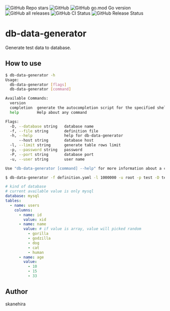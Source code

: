 ![GitHub Repo stars](https://img.shields.io/github/stars/skanehira/db-data-generator?style=social)
![GitHub](https://img.shields.io/github/license/skanehira/db-data-generator)
![GitHub go.mod Go version](https://img.shields.io/github/go-mod/go-version/skanehira/db-data-generator)
![GitHub all releases](https://img.shields.io/github/downloads/skanehira/db-data-generator/total)
![GitHub CI Status](https://img.shields.io/github/workflow/status/skanehira/db-data-generator/ci?label=CI)
![GitHub Release Status](https://img.shields.io/github/workflow/status/skanehira/db-data-generator/Release?label=release)

# db-data-generator
Generate test data to database.

## How to use
```sh
$ db-data-generator -h
Usage:
  db-data-generator [flags]
  db-data-generator [command]

Available Commands:
  version
  completion  generate the autocompletion script for the specified shell
  help        Help about any command

Flags:
  -D, --database string   database name
  -f, --file string       definition file
  -h, --help              help for db-data-generator
      --host string       database host
  -l, --limit string      generate table rows limit
  -p, --password string   password
  -P, --port string       database port
  -u, --user string       user name

Use "db-data-generator [command] --help" for more information about a command.

$ db-data-generator -f definition.yaml -l 1000000 -u root -p test -D test
```

```yaml
# kind of database
# current available value is only mysql
database: mysql
tables:
  - name: users
    columns:
      - name: id
        value: xid
      - name: name
        value: # if value is array, value will picked random
          - gorilla
          - godzilla
          - dog
          - cat
          - human
      - name: age
        value:
          - 10
          - 15
          - 33
```

## Author
skanehira
